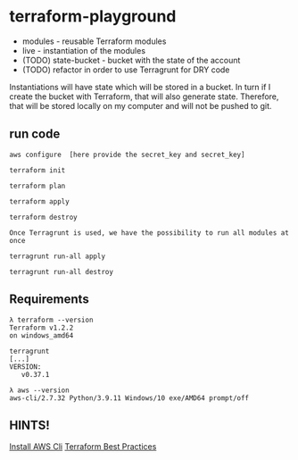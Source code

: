 # terraform-playground

* modules - reusable Terraform modules
* live - instantiation of the modules
* (TODO) state-bucket - bucket with the state of the account
* (TODO) refactor in order to use Terragrunt for DRY code

Instantiations will have state which will be stored in a bucket. In turn if I create the bucket with Terraform, that
will also generate state. Therefore, that will be stored locally on my computer and will not be pushed to git.

## run code

```
aws configure  [here provide the secret_key and secret_key]

terraform init

terraform plan

terraform apply

terraform destroy

Once Terragrunt is used, we have the possibility to run all modules at once

terragrunt run-all apply

terragrunt run-all destroy
```

## Requirements

```
λ terraform --version
Terraform v1.2.2
on windows_amd64
```

```
terragrunt
[...]
VERSION:
   v0.37.1
```   

```
λ aws --version
aws-cli/2.7.32 Python/3.9.11 Windows/10 exe/AMD64 prompt/off
```

## HINTS!

[Install AWS Cli](https://docs.aws.amazon.com/cli/latest/userguide/getting-started-install.html)
[Terraform Best Practices](https://www.terraform-best-practices.com/)